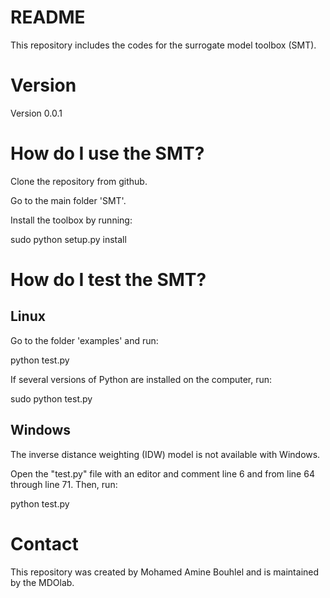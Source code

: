 # README
This repository includes the codes for the surrogate model toolbox (SMT).

# Version
Version 0.0.1

# How do I use the SMT?
Clone the repository from github.

Go to the main folder 'SMT'.

Install the toolbox by running:

sudo python setup.py install

# How do I test the SMT?
## Linux
Go to the folder 'examples' and run:

python test.py

If several versions of Python are installed on the computer, run: 

sudo python test.py

## Windows
The inverse distance weighting (IDW) model is not available with Windows.

Open the "test.py" file with an editor and comment line 6 and from line
64 through line 71. Then, run:

python test.py

# Contact
This repository was created by Mohamed Amine Bouhlel and is maintained by the MDOlab.
